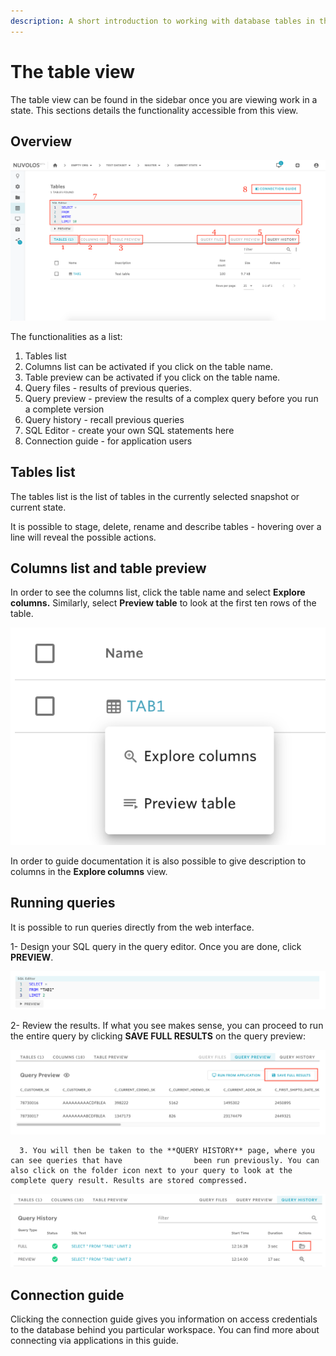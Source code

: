 ```yaml
---
description: A short introduction to working with database tables in the web interface
---
```


# The table view

The table view can be found in the sidebar once you are viewing work in a state. This sections details the functionality accessible from this view.

## Overview

![](../.gitbook/assets/screen-shot-2020-03-17-at-10.02.56-am.png)

The functionalities as a list:

1. Tables list
2. Columns list can be activated if you click on the table name.
3. Table preview can be activated if you click on the table name.
4. Query files - results of previous queries.
5. Query preview - preview the results of a complex query before you run a complete version
6. Query history - recall previous queries
7. SQL Editor - create your own SQL statements here
8. Connection guide - for application users

## Tables list

The tables list is the list of tables in the currently selected snapshot or current state. 

It is possible to stage, delete, rename and describe tables - hovering over a line will reveal the possible actions.

## Columns list and table preview

In order to see the columns list, click the table name and select **Explore columns.** Similarly, select **Preview table** to look at the first ten rows of the table.

![](../.gitbook/assets/screen-shot-2019-12-10-at-7.28.29.png)

In order to guide documentation it is also possible to give description to columns in the **Explore columns** view.

## Running queries

It is possible to run queries directly from the web interface.

1- Design your SQL query in the query editor. Once you are done, click **PREVIEW**.

![](../.gitbook/assets/screen-shot-2020-03-17-at-1.14.04-pm.png)

2- Review the results. If what you see makes sense, you can proceed to run the entire query by clicking **SAVE FULL RESULTS** on the query preview:

![](../.gitbook/assets/screen-shot-2020-03-17-at-1.15.17-pm.png)

      3. You will then be taken to the **QUERY HISTORY** page, where you can see queries that have                been run previously. You can also click on the folder icon next to your query to look at the complete query result. Results are stored compressed.

![](../.gitbook/assets/screen-shot-2020-03-17-at-1.16.41-pm.png)

## Connection guide

Clicking the connection guide gives you information on access credentials to the database behind you particular workspace. You can find more about connecting via applications in this guide.



